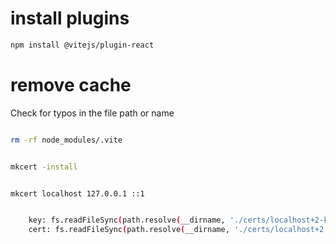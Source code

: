 # install plugins

```sh
npm install @vitejs/plugin-react
```

# remove cache

Check for typos in the file path or name

```sh

rm -rf node_modules/.vite

```

```sh

mkcert -install

```

```sh

mkcert localhost 127.0.0.1 ::1

```

```sh

    key: fs.readFileSync(path.resolve(__dirname, './certs/localhost+2-key.pem')),
    cert: fs.readFileSync(path.resolve(__dirname, './certs/localhost+2.pem'))

```




